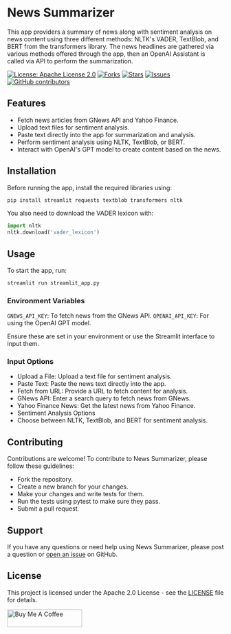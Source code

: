 # News Summarizer

This app providers a summary of news along with sentiment analysis on news content using three different methods: NLTK's VADER, TextBlob, and BERT from the transformers library. The news headlines are gathered via various methods offered through the app, then an OpenAI Assistant is called via API to perform the summarization.

[![License: Apache License 2.0](https://img.shields.io/badge/License-Apache%202.0-blue.svg)](https://opensource.org/licenses/Apache-2.0)
[![Forks](https://img.shields.io/github/forks/hipnologo/news_summarizer)](https://github.com/hipnologo/news_summarizer/network/members)
[![Stars](https://img.shields.io/github/stars/hipnologo/news_summarizer)](https://github.com/hipnologo/news_summarizer/stargazers)
[![Issues](https://img.shields.io/github/issues/hipnologo/news_summarizer)](https://github.com/hipnologo/news_summarizer/issues)
[![GitHub contributors](https://img.shields.io/github/contributors/hipnologo/news_summarizer)](https://github.com/hipnologo/news_summarizer/graphs/contributors)

## Features

- Fetch news articles from GNews API and Yahoo Finance.
- Upload text files for sentiment analysis.
- Paste text directly into the app for summarization and analysis.
- Perform sentiment analysis using NLTK, TextBlob, or BERT.
- Interact with OpenAI's GPT model to create content based on the news.

## Installation

Before running the app, install the required libraries using:

```bash
pip install streamlit requests textblob transformers nltk
```

You also need to download the VADER lexicon with:
```python
import nltk
nltk.download('vader_lexicon')
```

## Usage
To start the app, run:
```bash
streamlit run streamlit_app.py
```

### Environment Variables
`GNEWS_API_KEY`: To fetch news from the GNews API.
`OPENAI_API_KEY`: For using the OpenAI GPT model.

Ensure these are set in your environment or use the Streamlit interface to input them.

### Input Options
- Upload a File: Upload a text file for sentiment analysis.
- Paste Text: Paste the news text directly into the app.
- Fetch from URL: Provide a URL to fetch content for analysis.
- GNews API: Enter a search query to fetch news from GNews.
- Yahoo Finance News: Get the latest news from Yahoo Finance.
- Sentiment Analysis Options
- Choose between NLTK, TextBlob, and BERT for sentiment analysis.

## Contributing
Contributions are welcome! To contribute to News Summarizer, please follow these guidelines:

* Fork the repository.
* Create a new branch for your changes.
* Make your changes and write tests for them.
* Run the tests using pytest to make sure they pass.
* Submit a pull request.


## Support
If you have any questions or need help using News Summarizer, please post a question or [open an issue](https://github.com/hipnologo/news_summarizer/issues) on GitHub.


## License
This project is licensed under the Apache 2.0 License - see the [LICENSE](https://opensource.org/licenses/Apache-2.0) file for details.

<a href="https://www.buymeacoffee.com/hipnologod" target="_blank"><img src="https://cdn.buymeacoffee.com/buttons/default-orange.png" alt="Buy Me A Coffee" height="41" width="174"></a>
